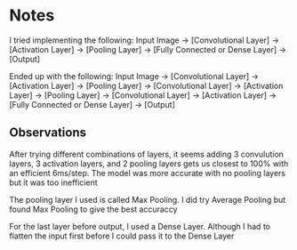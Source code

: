 # Notes

I tried implementing the following:
Input Image -> [Convolutional Layer] -> [Activation Layer] -> [Pooling Layer] -> [Fully Connected or Dense Layer] -> [Output]

Ended up with the following:
Input Image -> [Convolutional Layer] -> [Activation Layer] -> [Pooling Layer] -> [Convolutional Layer] -> [Activation Layer] -> [Pooling Layer] -> [Convolutional Layer] -> [Activation Layer] -> [Fully Connected or Dense Layer] -> [Output]

## Observations

After trying different combinations of layers, it seems adding 3 convulution layers, 3 activation layers, and 2 pooling layers gets us closest to 100% with an efficient 6ms/step. The model was more accurate with no pooling layers but it was too inefficient

The pooling layer I used is called Max Pooling. I did try Average Pooling but found Max Pooling to give the best accuraccy

For the last layer before output, I used a Dense Layer. Although I had to flatten the input first before I could pass it to the Dense Layer